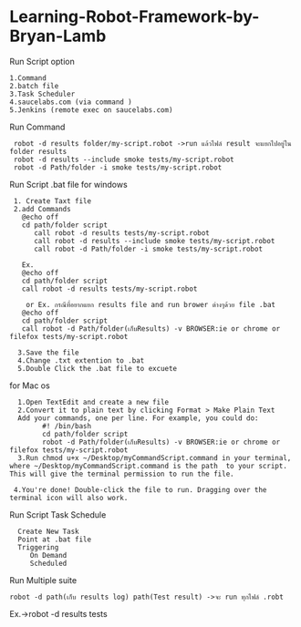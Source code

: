 # Learning-Robot-Framework-by-Bryan-Lamb
Run Script option

    1.Command
    2.batch file
    3.Task Scheduler
    4.saucelabs.com (via command )
    5.Jenkins (remote exec on saucelabs.com)
    
Run Command
      
     robot -d results folder/my-script.robot ->run แล้วไฟล์ result จะแยกไปอยู่ใน folder results
     robot -d results --include smoke tests/my-script.robot 
     robot -d Path/folder -i smoke tests/my-script.robot 

Run Script .bat file for windows

     1. Create Taxt file
     2.add Commands
       @echo off
       cd path/folder script
          call robot -d results tests/my-script.robot 
          call robot -d results --include smoke tests/my-script.robot 
          call robot -d Path/folder -i smoke tests/my-script.robot
       
       Ex.
       @echo off
       cd path/folder script
       call robot -d results tests/my-script.robot 
       
        or Ex. กรณีที่อยากแยก results file and run brower ต่างๆด้วย file .bat
       @echo off
       cd path/folder script
       call robot -d Path/folder(เก็บResults) -v BROWSER:ie or chrome or filefox tests/my-script.robot 
       
      3.Save the file
      4.Change .txt extention to .bat
      5.Double Click the .bat file to excuete
for Mac os 
 
 
      1.Open TextEdit and create a new file
      2.Convert it to plain text by clicking Format > Make Plain Text
      Add your commands, one per line. For example, you could do:
            #! /bin/bash
            cd path/folder script
            robot -d Path/folder(เก็บResults) -v BROWSER:ie or chrome or filefox tests/my-script.robot 
      3.Run chmod u+x ~/Desktop/myCommandScript.command in your terminal, where ~/Desktop/myCommandScript.command is the path  to your script. This will give the terminal permission to run the file.

     4.You're done! Double-click the file to run. Dragging over the terminal icon will also work.
      
Run Script Task Schedule
  
      Create New Task
      Point at .bat file
      Triggering
         On Demand
         Scheduled
Run Multiple suite

    robot -d path(เก็บ results log) path(Test result) ->จะ run ทุกไฟล์ .robt 
   Ex.->robot -d results tests
